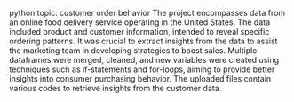 python topic: customer order behavior
The project encompasses data from an online food delivery service operating in the United States. The data included product and customer information, intended to reveal specific ordering patterns. It was crucial to extract insights from the data to assist the marketing team in developing strategies to boost sales. Multiple dataframes were merged, cleaned, and new variables were created using techniques such as if-statements and for-loops, aiming to provide better insights into consumer purchasing behavior.
The uploaded files contain various codes to retrieve insights from the customer data.
